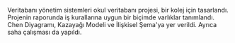 Veritabanı yönetim sistemleri okul veritabanı projesi, bir kolej için tasarlandı. Projenin raporunda iş kurallarına uygun bir biçimde varlıklar tanımlandı. Chen Diyagramı, Kazayağı Modeli ve İlişkisel Şema'ya yer verildi. Ayrıca saha çalışması da yapıldı.
